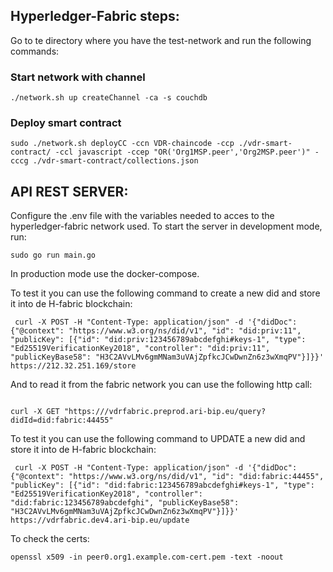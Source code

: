
## Hyperledger-Fabric steps:

Go to te directory where you have the test-network and run the following commands: 
### Start network with channel
```
./network.sh up createChannel -ca -s couchdb
```
### Deploy smart contract 
```
sudo ./network.sh deployCC -ccn VDR-chaincode -ccp ./vdr-smart-contract/ -ccl javascript -ccep "OR('Org1MSP.peer','Org2MSP.peer')" -cccg ./vdr-smart-contract/collections.json
```

## API REST SERVER:

Configure the .env file with the variables needed to acces to the hyperledger-fabric network used. 
To start the server in development mode, run:
```
sudo go run main.go
```

In production mode use the docker-compose.

To test it you can use the following command to create a new did and store it into de H-fabric blockchain: 
```
 curl -X POST -H "Content-Type: application/json" -d '{"didDoc": {"@context": "https://www.w3.org/ns/did/v1", "id": "did:priv:11", "publicKey": [{"id": "did:priv:123456789abcdefghi#keys-1", "type": "Ed25519VerificationKey2018", "controller": "did:priv:11", "publicKeyBase58": "H3C2AVvLMv6gmMNam3uVAjZpfkcJCwDwnZn6z3wXmqPV"}]}}' https://212.32.251.169/store
```

And to read it from the fabric network you can use the following http call: 
```

curl -X GET "https:///vdrfabric.preprod.ari-bip.eu/query?didId=did:fabric:44455"
```
To test it you can use the following command to UPDATE a new did and store it into de H-fabric blockchain: 
```
 curl -X POST -H "Content-Type: application/json" -d '{"didDoc": {"@context": "https://www.w3.org/ns/did/v1", "id": "did:fabric:44455", "publicKey": [{"id": "did:fabric:123456789abcdefghi#keys-1", "type": "Ed25519VerificationKey2018", "controller": "did:fabric:123456789abcdefghi", "publicKeyBase58": "H3C2AVvLMv6gmMNam3uVAjZpfkcJCwDwnZn6z3wXmqPV"}]}}' https://vdrfabric.dev4.ari-bip.eu/update
```

To check the certs:
```
openssl x509 -in peer0.org1.example.com-cert.pem -text -noout
```
